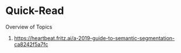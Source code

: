 # Quick-Read
Overview of Topics

1. https://heartbeat.fritz.ai/a-2019-guide-to-semantic-segmentation-ca8242f5a7fc
